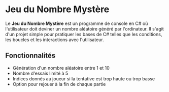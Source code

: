 # Jeu du Nombre Mystère

Le **Jeu du Nombre Mystère** est un programme de console en C# où l'utilisateur doit deviner un nombre aléatoire généré par l'ordinateur. Il s'agit d'un projet simple pour pratiquer les bases de C# telles que les conditions, les boucles et les interactions avec l'utilisateur.

## Fonctionnalités

- Génération d'un nombre aléatoire entre 1 et 10
- Nombre d'essais limité à 5
- Indices donnés au joueur si la tentative est trop haute ou trop basse
- Option pour rejouer à la fin de chaque partie
